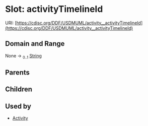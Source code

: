 
# Slot: activityTimelineId




URI: [https://cdisc.org/DDF/USDMUML/activity__activityTimelineId](https://cdisc.org/DDF/USDMUML/activity__activityTimelineId)


## Domain and Range

None &#8594;  <sub>0..1</sub> [String](types/String.md)

## Parents


## Children


## Used by

 * [Activity](Activity.md)
